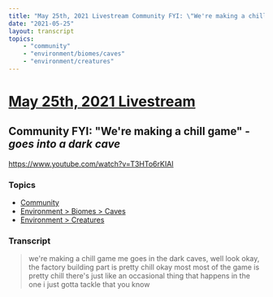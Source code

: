 ```yaml
---
title: "May 25th, 2021 Livestream Community FYI: \"We're making a chill game\" - *goes into a dark cave*"
date: "2021-05-25"
layout: transcript
topics:
    - "community"
    - "environment/biomes/caves"
    - "environment/creatures"
---
```

# [May 25th, 2021 Livestream](../2021-05-25.md)
## Community FYI: "We're making a chill game" - *goes into a dark cave*
https://www.youtube.com/watch?v=T3HTo6rKIAI

### Topics
* [Community](../topics/community.md)
* [Environment > Biomes > Caves](../topics/environment/biomes/caves.md)
* [Environment > Creatures](../topics/environment/creatures.md)

### Transcript

> we're making a chill game me goes in the dark caves, well look okay, the factory building part is pretty chill okay most most of the game is pretty chill there's just like an occasional thing that happens in the one i just gotta tackle that you know
